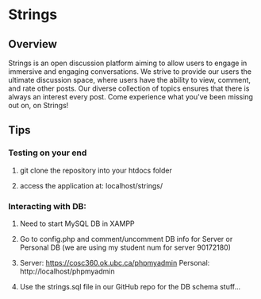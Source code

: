 # Strings

## Overview
Strings is an open discussion platform aiming to allow users to engage in immersive and engaging conversations. We strive to provide our users the ultimate discussion space, where users have the ability to view, comment, and rate other posts. Our diverse collection of topics ensures that there is always an interest every post. Come experience what you've been missing out on, on Strings!

## Tips

### Testing on your end

1. git clone the repository into your htdocs folder

2. access the application at: localhost/strings/

### Interacting with DB:

1. Need to start MySQL DB in XAMPP

2. Go to config.php and comment/uncomment DB info for Server or Personal DB (we are using my student num for server 90172180)

3. Server: https://cosc360.ok.ubc.ca/phpmyadmin   Personal: http://localhost/phpmyadmin

4. Use the strings.sql file in our GitHub repo for the DB schema stuff...
